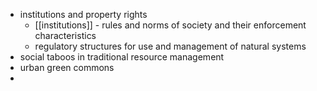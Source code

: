 - institutions and property rights
	- [[institutions]] - rules and norms of society and their enforcement characteristics
	- regulatory structures for use and management of natural systems
- social taboos in traditional resource management
- urban green commons
-